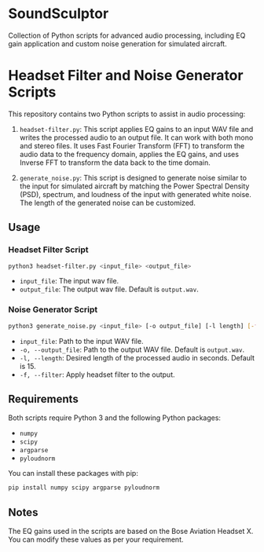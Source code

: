 # SoundSculptor
Collection of Python scripts for advanced audio processing, including EQ gain application and custom noise generation for simulated aircraft.

# Headset Filter and Noise Generator Scripts

This repository contains two Python scripts to assist in audio processing:

1. `headset-filter.py`: This script applies EQ gains to an input WAV file and writes the processed audio to an output file. It can work with both mono and stereo files. It uses Fast Fourier Transform (FFT) to transform the audio data to the frequency domain, applies the EQ gains, and uses Inverse FFT to transform the data back to the time domain.

2. `generate_noise.py`: This script is designed to generate noise similar to the input for simulated aircraft by matching the Power Spectral Density (PSD), spectrum, and loudness of the input with generated white noise. The length of the generated noise can be customized.

## Usage

### Headset Filter Script

```bash
python3 headset-filter.py <input_file> <output_file>
```
* `input_file`: The input wav file.
* `output_file`: The output wav file. Default is `output.wav`.

### Noise Generator Script

```bash
python3 generate_noise.py <input_file> [-o output_file] [-l length] [-f]
```
* `input_file`: Path to the input WAV file.
* `-o, --output_file`: Path to the output WAV file. Default is `output.wav`.
* `-l, --length`: Desired length of the processed audio in seconds. Default is 15.
* `-f, --filter`: Apply headset filter to the output.

## Requirements

Both scripts require Python 3 and the following Python packages:

* `numpy`
* `scipy`
* `argparse`
* `pyloudnorm`

You can install these packages with pip:

```bash
pip install numpy scipy argparse pyloudnorm
```

## Notes

The EQ gains used in the scripts are based on the Bose Aviation Headset X. You can modify these values as per your requirement.
